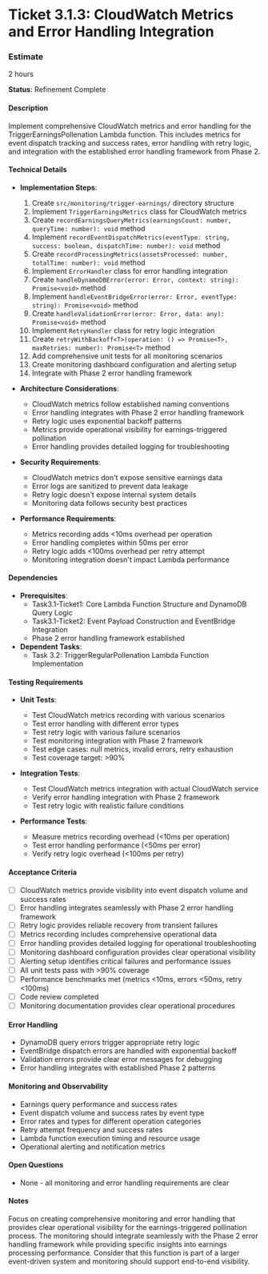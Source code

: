 # Ticket 3.1.3: CloudWatch Metrics and Error Handling Integration

### Estimate
2 hours

**Status**: Refinement Complete

#### Description
Implement comprehensive CloudWatch metrics and error handling for the TriggerEarningsPollenation Lambda function. This includes metrics for event dispatch tracking and success rates, error handling with retry logic, and integration with the established error handling framework from Phase 2.

#### Technical Details
- **Implementation Steps**:
  1. Create `src/monitoring/trigger-earnings/` directory structure
  2. Implement `TriggerEarningsMetrics` class for CloudWatch metrics
  3. Create `recordEarningsQueryMetrics(earningsCount: number, queryTime: number): void` method
  4. Implement `recordEventDispatchMetrics(eventType: string, success: boolean, dispatchTime: number): void` method
  5. Create `recordProcessingMetrics(assetsProcessed: number, totalTime: number): void` method
  6. Implement `ErrorHandler` class for error handling integration
  7. Create `handleDynamoDBError(error: Error, context: string): Promise<void>` method
  8. Implement `handleEventBridgeError(error: Error, eventType: string): Promise<void>` method
  9. Create `handleValidationError(error: Error, data: any): Promise<void>` method
  10. Implement `RetryHandler` class for retry logic integration
  11. Create `retryWithBackoff<T>(operation: () => Promise<T>, maxRetries: number): Promise<T>` method
  12. Add comprehensive unit tests for all monitoring scenarios
  13. Create monitoring dashboard configuration and alerting setup
  14. Integrate with Phase 2 error handling framework

- **Architecture Considerations**:
  - CloudWatch metrics follow established naming conventions
  - Error handling integrates with Phase 2 error handling framework
  - Retry logic uses exponential backoff patterns
  - Metrics provide operational visibility for earnings-triggered pollination
  - Error handling provides detailed logging for troubleshooting

- **Security Requirements**:
  - CloudWatch metrics don't expose sensitive earnings data
  - Error logs are sanitized to prevent data leakage
  - Retry logic doesn't expose internal system details
  - Monitoring data follows security best practices

- **Performance Requirements**:
  - Metrics recording adds <10ms overhead per operation
  - Error handling completes within 50ms per error
  - Retry logic adds <100ms overhead per retry attempt
  - Monitoring integration doesn't impact Lambda performance

#### Dependencies
- **Prerequisites**:
  - Task3.1-Ticket1: Core Lambda Function Structure and DynamoDB Query Logic
  - Task3.1-Ticket2: Event Payload Construction and EventBridge Integration
  - Phase 2 error handling framework established
- **Dependent Tasks**:
  - Task 3.2: TriggerRegularPollenation Lambda Function Implementation

#### Testing Requirements
- **Unit Tests**:
  - Test CloudWatch metrics recording with various scenarios
  - Test error handling with different error types
  - Test retry logic with various failure scenarios
  - Test monitoring integration with Phase 2 framework
  - Test edge cases: null metrics, invalid errors, retry exhaustion
  - Test coverage target: >90%

- **Integration Tests**:
  - Test CloudWatch metrics integration with actual CloudWatch service
  - Verify error handling integration with Phase 2 framework
  - Test retry logic with realistic failure conditions

- **Performance Tests**:
  - Measure metrics recording overhead (<10ms per operation)
  - Test error handling performance (<50ms per error)
  - Verify retry logic overhead (<100ms per retry)

#### Acceptance Criteria
- [ ] CloudWatch metrics provide visibility into event dispatch volume and success rates
- [ ] Error handling integrates seamlessly with Phase 2 error handling framework
- [ ] Retry logic provides reliable recovery from transient failures
- [ ] Metrics recording includes comprehensive operational data
- [ ] Error handling provides detailed logging for operational troubleshooting
- [ ] Monitoring dashboard configuration provides clear operational visibility
- [ ] Alerting setup identifies critical failures and performance issues
- [ ] All unit tests pass with >90% coverage
- [ ] Performance benchmarks met (metrics <10ms, errors <50ms, retry <100ms)
- [ ] Code review completed
- [ ] Monitoring documentation provides clear operational procedures

#### Error Handling
- DynamoDB query errors trigger appropriate retry logic
- EventBridge dispatch errors are handled with exponential backoff
- Validation errors provide clear error messages for debugging
- Error handling integrates with established Phase 2 patterns

#### Monitoring and Observability
- Earnings query performance and success rates
- Event dispatch volume and success rates by event type
- Error rates and types for different operation categories
- Retry attempt frequency and success rates
- Lambda function execution timing and resource usage
- Operational alerting and notification metrics

#### Open Questions
- None - all monitoring and error handling requirements are clear

#### Notes
Focus on creating comprehensive monitoring and error handling that provides clear operational visibility for the earnings-triggered pollination process. The monitoring should integrate seamlessly with the Phase 2 error handling framework while providing specific insights into earnings processing performance. Consider that this function is part of a larger event-driven system and monitoring should support end-to-end visibility. 